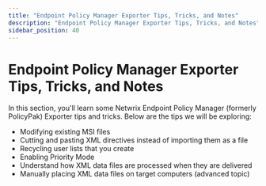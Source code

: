 ```yaml
---
title: "Endpoint Policy Manager Exporter Tips, Tricks, and Notes"
description: "Endpoint Policy Manager Exporter Tips, Tricks, and Notes"
sidebar_position: 40
---
```


# Endpoint Policy Manager Exporter Tips, Tricks, and Notes

In this section, you'll learn some Netwrix Endpoint Policy Manager (formerly PolicyPak) Exporter
tips and tricks. Below are the tips we will be exploring:

- Modifying existing MSI files
- Cutting and pasting XML directives instead of importing them as a file
- Recycling user lists that you create
- Enabling Priority Mode
- Understand how XML data files are processed when they are delivered
- Manually placing XML data files on target computers (advanced topic)
